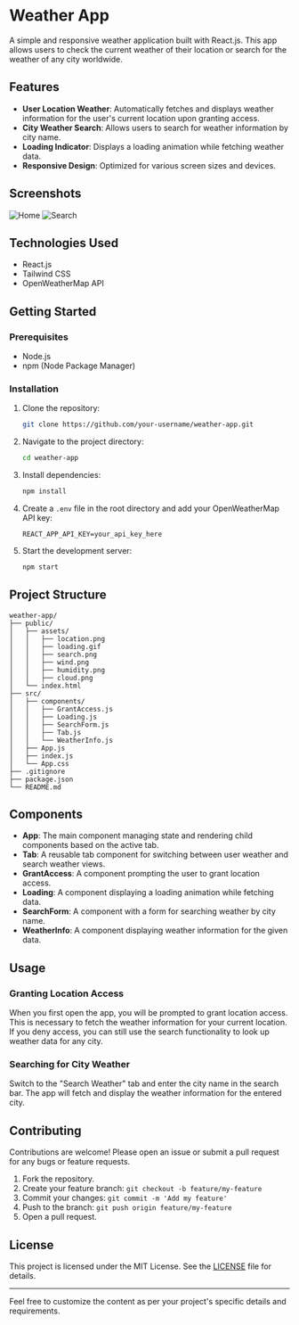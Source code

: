 
# Weather App

A simple and responsive weather application built with React.js. This app allows users to check the current weather of their location or search for the weather of any city worldwide.

## Features

- **User Location Weather**: Automatically fetches and displays weather information for the user's current location upon granting access.
- **City Weather Search**: Allows users to search for weather information by city name.
- **Loading Indicator**: Displays a loading animation while fetching weather data.
- **Responsive Design**: Optimized for various screen sizes and devices.

## Screenshots

![Home](./public/assets/screenshot-home.png)
![Search](./public/assets/screenshot-search.png)

## Technologies Used

- React.js
- Tailwind CSS
- OpenWeatherMap API

## Getting Started

### Prerequisites

- Node.js
- npm (Node Package Manager)

### Installation

1. Clone the repository:
   ```bash
   git clone https://github.com/your-username/weather-app.git
   ```
2. Navigate to the project directory:
   ```bash
   cd weather-app
   ```
3. Install dependencies:
   ```bash
   npm install
   ```
4. Create a `.env` file in the root directory and add your OpenWeatherMap API key:
   ```
   REACT_APP_API_KEY=your_api_key_here
   ```
5. Start the development server:
   ```bash
   npm start
   ```

## Project Structure

```
weather-app/
├── public/
│   ├── assets/
│   │   ├── location.png
│   │   ├── loading.gif
│   │   ├── search.png
│   │   ├── wind.png
│   │   ├── humidity.png
│   │   ├── cloud.png
│   └── index.html
├── src/
│   ├── components/
│   │   ├── GrantAccess.js
│   │   ├── Loading.js
│   │   ├── SearchForm.js
│   │   ├── Tab.js
│   │   └── WeatherInfo.js
│   ├── App.js
│   ├── index.js
│   └── App.css
├── .gitignore
├── package.json
└── README.md
```

## Components

- **App**: The main component managing state and rendering child components based on the active tab.
- **Tab**: A reusable tab component for switching between user weather and search weather views.
- **GrantAccess**: A component prompting the user to grant location access.
- **Loading**: A component displaying a loading animation while fetching data.
- **SearchForm**: A component with a form for searching weather by city name.
- **WeatherInfo**: A component displaying weather information for the given data.

## Usage

### Granting Location Access

When you first open the app, you will be prompted to grant location access. This is necessary to fetch the weather information for your current location. If you deny access, you can still use the search functionality to look up weather data for any city.

### Searching for City Weather

Switch to the "Search Weather" tab and enter the city name in the search bar. The app will fetch and display the weather information for the entered city.

## Contributing

Contributions are welcome! Please open an issue or submit a pull request for any bugs or feature requests.

1. Fork the repository.
2. Create your feature branch: `git checkout -b feature/my-feature`
3. Commit your changes: `git commit -m 'Add my feature'`
4. Push to the branch: `git push origin feature/my-feature`
5. Open a pull request.

## License

This project is licensed under the MIT License. See the [LICENSE](LICENSE) file for details.

---

Feel free to customize the content as per your project's specific details and requirements.
